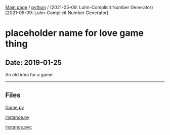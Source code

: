 [Main page](/) / [python](/python) / (2021-05-09: Luhn-Complicit Number Generator)[2021-05-09: Luhn-Complicit Number Generator]

# placeholder name for love game thing

## Date: 2019-01-25

An old idea for a game.

-----

## Files

[Game.py](Game.py)

[instance.py](instance.py)

[instance.pyc](instance.pyc)